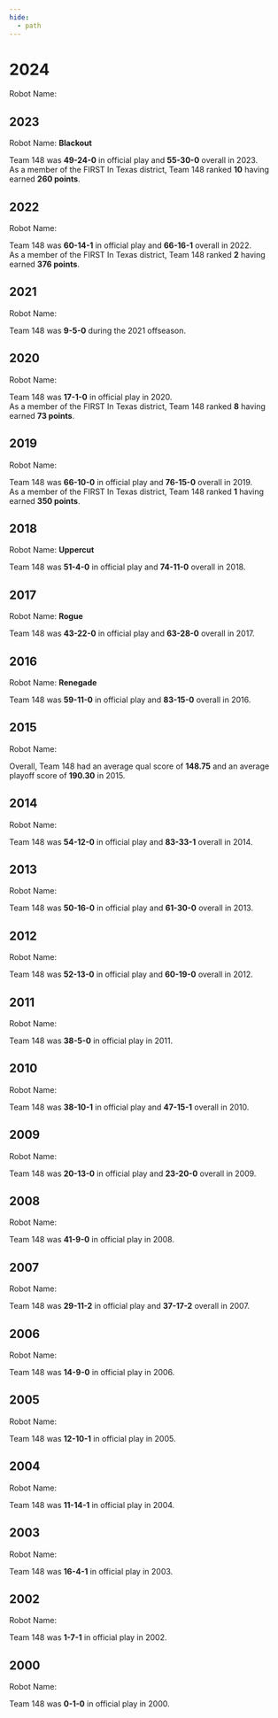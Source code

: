```yaml
---
hide:
  - path
---
```

# 2024
Robot Name:


## 2023
Robot Name: **Blackout**

Team 148 was **49-24-0** in official play and **55-30-0** overall in 2023.<br>
As a member of the FIRST In Texas district, Team 148 ranked **10** having earned **260 points**.


## 2022
Robot Name: 

Team 148 was **60-14-1** in official play and **66-16-1** overall in 2022. <br>
As a member of the FIRST In Texas district, Team 148 ranked **2** having earned **376 points**.


## 2021
Robot Name: 

Team 148 was **9-5-0** during the 2021 offseason.


## 2020
Robot Name: 

Team 148 was **17-1-0** in official play in 2020.<br>
As a member of the FIRST In Texas district, Team 148 ranked **8** having earned **73 points**.


## 2019
Robot Name: 

Team 148 was **66-10-0** in official play and **76-15-0** overall in 2019.<br>
As a member of the FIRST In Texas district, Team 148 ranked **1** having earned **350 points**.


## 2018
Robot Name: **Uppercut**

Team 148 was **51-4-0** in official play and **74-11-0** overall in 2018.


## 2017
Robot Name: **Rogue**

Team 148 was **43-22-0** in official play and **63-28-0** overall in 2017.


## 2016
Robot Name: **Renegade**

Team 148 was **59-11-0** in official play and **83-15-0** overall in 2016.


## 2015
Robot Name: 

Overall, Team 148 had an average qual score of **148.75** and an average playoff score of **190.30** in 2015.


## 2014
Robot Name: 

Team 148 was **54-12-0** in official play and **83-33-1** overall in 2014.


## 2013
Robot Name: 

Team 148 was **50-16-0** in official play and **61-30-0** overall in 2013.


## 2012
Robot Name: 

Team 148 was **52-13-0** in official play and **60-19-0** overall in 2012.


## 2011
Robot Name: 

Team 148 was **38-5-0** in official play in 2011.


## 2010
Robot Name: 

Team 148 was **38-10-1** in official play and **47-15-1** overall in 2010.


## 2009
Robot Name: 

Team 148 was **20-13-0** in official play and **23-20-0** overall in 2009.


## 2008
Robot Name: 

Team 148 was **41-9-0** in official play in 2008.


## 2007
Robot Name: 

Team 148 was **29-11-2** in official play and **37-17-2** overall in 2007.


## 2006
Robot Name: 

Team 148 was **14-9-0** in official play in 2006.


## 2005
Robot Name: 

Team 148 was **12-10-1** in official play in 2005.


## 2004
Robot Name: 

Team 148 was **11-14-1** in official play in 2004.


## 2003
Robot Name: 

Team 148 was **16-4-1** in official play in 2003.


## 2002
Robot Name: 

Team 148 was **1-7-1** in official play in 2002.


## 2000
Robot Name: 

Team 148 was **0-1-0** in official play in 2000.